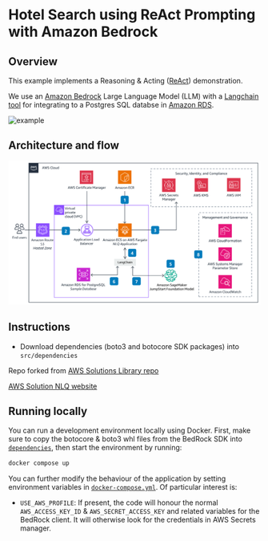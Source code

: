 # Hotel Search using ReAct Prompting with Amazon Bedrock

## Overview
This example implements a Reasoning & Acting ([ReAct](https://www.promptingguide.ai/techniques/react)) demonstration.

We use an [Amazon Bedrock](https://aws.amazon.com/bedrock/) Large Language Model (LLM) with a [Langchain tool](https://python.langchain.com/docs/modules/agents/tools/) for integrating to a Postgres SQL databse in [Amazon RDS](https://aws.amazon.com/rds/).

![example](./example.png)

## Architecture and flow
![arq](./pics/nlq-arq.png)


## Instructions
- Download dependencies (boto3 and botocore SDK packages) into `src/dependencies`

Repo forked from [AWS Solutions Library repo](https://github.com/aws-solutions-library-samples/guidance-for-natural-language-queries-of-relational-databases-on-aws)

[AWS Solution NLQ website](https://aws.amazon.com/solutions/guidance/natural-language-queries-of-relational-databases-on-aws/)

## Running locally

You can run a development environment locally using Docker. First, make sure
to copy the botocore & boto3 whl files from the BedRock SDK into
[`dependencies`](src/dependencies), then start the environment by running:

```bash
docker compose up
```

You can further modify the behaviour of the application by setting environment
variables in [`docker-compose.yml`](docker-compose.yml). Of particular
interest is:

* `USE_AWS_PROFILE`: If present, the code will honour the normal `AWS_ACCESS_KEY_ID` &
  `AWS_SECRET_ACCESS_KEY` and related variables for the BedRock client. It will otherwise
  look for the credentials in AWS Secrets manager.
